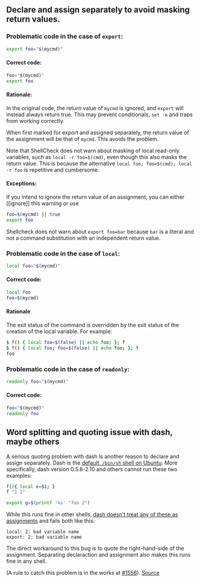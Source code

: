 ## Declare and assign separately to avoid masking return values.

### Problematic code in the case of `export`:

```sh
export foo="$(mycmd)"
```

#### Correct code:

```sh
foo="$(mycmd)"
export foo
```

#### Rationale:

In the original code, the return value of `mycmd` is ignored, and `export` will instead always return true. This may prevent conditionals, `set -e` and traps from working correctly.

When first marked for export and assigned separately, the return value of the assignment will be that of `mycmd`. This avoids the problem.

Note that ShellCheck does not warn about masking of local read-only variables, such as `local -r foo=$(cmd)`, even though this also masks the return value. This is because the alternative `local foo; foo=$(cmd); local -r foo` is repetitive and cumbersome.

#### Exceptions:

If you intend to ignore the return value of an assignment, you can either [[ignore]] this warning or use

```sh
foo=$(mycmd) || true
export foo
```

Shellcheck does not warn about `export foo=bar` because `bar` is a literal and not a command substitution with an independent return value. 

### Problematic code in the case of `local`:

```sh
local foo="$(mycmd)"
```

#### Correct code:

```sh
local foo
foo=$(mycmd)
```

#### Rationale

The exit status of the command is overridden by the exit status of the creation of the local variable. For example:

```bash
$ f() { local foo=$(false) || echo foo; }; f
$ f() { local foo; foo=$(false) || echo foo; }; f
foo
```

### Problematic code in the case of `readonly`:

```sh
readonly foo="$(mycmd)"
```

#### Correct code:

```sh
foo="$(mycmd)"
readonly foo
```

## Word splitting and quoting issue with dash, maybe others

A serious quoting problem with dash is another reason to declare and assign separately. Dash is the [default, `/bin/sh` shell on Ubuntu](https://wiki.ubuntu.com/DashAsBinSh). More specifically, dash version 0.5.8-2.10 and others cannot run these two examples:
```sh
f(){ local e=$1; }
f "1 2"

export g=$(printf '%s' "foo 2")
``` 
While this runs fine in other shells, [dash doesn't treat any of these as assignments](http://mywiki.wooledge.org/BashPitfalls#local_var.3D.24.28cmd.29) and fails both like this:
```
local: 2: bad variable name
export: 2: bad variable name
```
The direct workaround to this bug is to quote the right-hand-side of the assignment. Separating declaraction and assignment also makes this runs fine in any shell.

(A rule to catch this problem is in the works at [#1556](https://github.com/koalaman/shellcheck/issues/1556)).
[Source](https://github.com/koalaman/shellcheck/wiki/SC2155)

